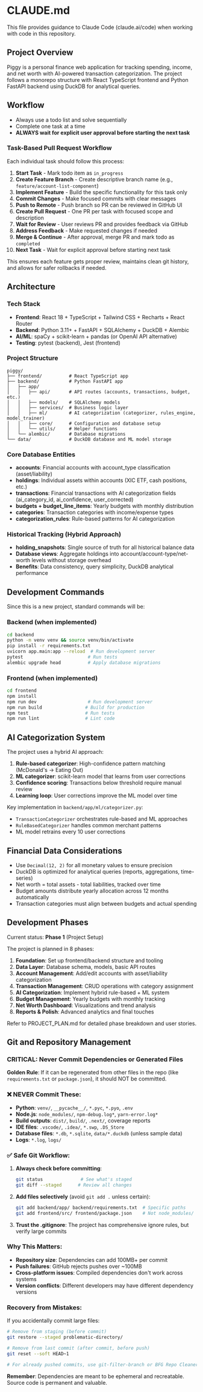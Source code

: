 # CLAUDE.md

This file provides guidance to Claude Code (claude.ai/code) when working with code in this repository.

## Project Overview

Piggy is a personal finance web application for tracking spending, income, and net worth with AI-powered transaction categorization. The project follows a monorepo structure with React TypeScript frontend and Python FastAPI backend using DuckDB for analytical queries.

## Workflow
- Always use a todo list and solve sequentially
- Complete one task at a time
- **ALWAYS wait for explicit user approval before starting the next task**

### Task-Based Pull Request Workflow
Each individual task should follow this process:
1. **Start Task** - Mark todo item as `in_progress`
2. **Create Feature Branch** - Create descriptive branch name (e.g., `feature/account-list-component`)
3. **Implement Feature** - Build the specific functionality for this task only
4. **Commit Changes** - Make focused commits with clear messages
5. **Push to Remote** - Push branch so PR can be reviewed in GitHub UI
6. **Create Pull Request** - One PR per task with focused scope and description
7. **Wait for Review** - User reviews PR and provides feedback via GitHub
8. **Address Feedback** - Make requested changes if needed
9. **Merge & Continue** - After approval, merge PR and mark todo as `completed`
10. **Next Task** - Wait for explicit approval before starting next task

This ensures each feature gets proper review, maintains clean git history, and allows for safer rollbacks if needed.

## Architecture

### Tech Stack
- **Frontend**: React 18 + TypeScript + Tailwind CSS + Recharts + React Router
- **Backend**: Python 3.11+ + FastAPI + SQLAlchemy + DuckDB + Alembic
- **AI/ML**: spaCy + scikit-learn + pandas (or OpenAI API alternative)
- **Testing**: pytest (backend), Jest (frontend)

### Project Structure
```
piggy/
├── frontend/          # React TypeScript app
├── backend/           # Python FastAPI app
│   ├── app/
│   │   ├── api/       # API routes (accounts, transactions, budget, etc.)
│   │   ├── models/    # SQLAlchemy models
│   │   ├── services/  # Business logic layer
│   │   ├── ml/        # AI categorization (categorizer, rules_engine, model_trainer)
│   │   ├── core/      # Configuration and database setup
│   │   └── utils/     # Helper functions
│   └── alembic/       # Database migrations
└── data/              # DuckDB database and ML model storage
```

### Core Database Entities
- **accounts**: Financial accounts with account_type classification (asset/liability)
- **holdings**: Individual assets within accounts (XIC ETF, cash positions, etc.)
- **transactions**: Financial transactions with AI categorization fields (ai_category_id, ai_confidence, user_corrected)
- **budgets + budget_line_items**: Yearly budgets with monthly distribution
- **categories**: Transaction categories with income/expense types
- **categorization_rules**: Rule-based patterns for AI categorization

### Historical Tracking (Hybrid Approach)
- **holding_snapshots**: Single source of truth for all historical balance data
- **Database views**: Aggregate holdings into account/account-type/net-worth levels without storage overhead
- **Benefits**: Data consistency, query simplicity, DuckDB analytical performance

## Development Commands

Since this is a new project, standard commands will be:

### Backend (when implemented)
```bash
cd backend
python -m venv venv && source venv/bin/activate
pip install -r requirements.txt
uvicorn app.main:app --reload  # Run development server
pytest                        # Run tests
alembic upgrade head          # Apply database migrations
```

### Frontend (when implemented)  
```bash
cd frontend
npm install
npm run dev                   # Run development server
npm run build                # Build for production
npm test                     # Run tests
npm run lint                 # Lint code
```

## AI Categorization System

The project uses a hybrid AI approach:
1. **Rule-based categorizer**: High-confidence pattern matching (McDonald's → Eating Out)
2. **ML categorizer**: scikit-learn model that learns from user corrections
3. **Confidence scoring**: Transactions below threshold require manual review
4. **Learning loop**: User corrections improve the ML model over time

Key implementation in `backend/app/ml/categorizer.py`:
- `TransactionCategorizer` orchestrates rule-based and ML approaches
- `RuleBasedCategorizer` handles common merchant patterns  
- ML model retrains every 10 user corrections

## Financial Data Considerations

- Use `Decimal(12, 2)` for all monetary values to ensure precision
- DuckDB is optimized for analytical queries (reports, aggregations, time-series)
- Net worth = total assets - total liabilities, tracked over time
- Budget amounts distribute yearly allocation across 12 months automatically
- Transaction categories must align between budgets and actual spending

## Development Phases

Current status: **Phase 1** (Project Setup)

The project is planned in 8 phases:
1. **Foundation**: Set up frontend/backend structure and tooling
2. **Data Layer**: Database schema, models, basic API routes  
3. **Account Management**: Add/edit accounts with asset/liability categorization
4. **Transaction Management**: CRUD operations with category assignment
5. **AI Categorization**: Implement hybrid rule-based + ML system
6. **Budget Management**: Yearly budgets with monthly tracking
7. **Net Worth Dashboard**: Visualizations and trend analysis
8. **Reports & Polish**: Advanced analytics and final touches

Refer to PROJECT_PLAN.md for detailed phase breakdown and user stories.

## Git and Repository Management

### CRITICAL: Never Commit Dependencies or Generated Files

**Golden Rule**: If it can be regenerated from other files in the repo (like `requirements.txt` or `package.json`), it should NOT be committed.

### ❌ NEVER Commit These:
- **Python**: `venv/`, `__pycache__/`, `*.pyc`, `*.pyo`, `.env`
- **Node.js**: `node_modules/`, `npm-debug.log*`, `yarn-error.log*`
- **Build outputs**: `dist/`, `build/`, `.next/`, coverage reports
- **IDE files**: `.vscode/`, `.idea/`, `*.swp`, `.DS_Store`
- **Database files**: `*.db`, `*.sqlite`, `data/*.duckdb` (unless sample data)
- **Logs**: `*.log`, `logs/`

### ✅ Safe Git Workflow:
1. **Always check before committing**:
   ```bash
   git status              # See what's staged
   git diff --staged      # Review all changes
   ```

2. **Add files selectively** (avoid `git add .` unless certain):
   ```bash
   git add backend/app/ backend/requirements.txt  # Specific paths
   git add frontend/src/ frontend/package.json    # Not node_modules/
   ```

3. **Trust the .gitignore**: The project has comprehensive ignore rules, but verify large commits

### Why This Matters:
- **Repository size**: Dependencies can add 100MB+ per commit
- **Push failures**: GitHub rejects pushes over ~100MB
- **Cross-platform issues**: Compiled dependencies don't work across systems  
- **Version conflicts**: Different developers may have different dependency versions

### Recovery from Mistakes:
If you accidentally commit large files:
```bash
# Remove from staging (before commit)
git restore --staged problematic-directory/

# Remove from last commit (after commit, before push)
git reset --soft HEAD~1

# For already pushed commits, use git-filter-branch or BFG Repo Cleaner
```

**Remember**: Dependencies are meant to be ephemeral and recreatable. Source code is permanent and valuable.
